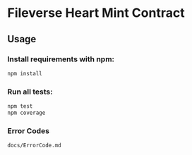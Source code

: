 # Fileverse Heart Mint Contract

Usage
-----
### Install requirements with npm:

```bash
npm install
```

### Run all tests:

```bash
npm test
npm coverage
```

### Error Codes

```bash
docs/ErrorCode.md
```
